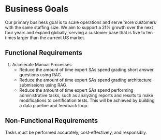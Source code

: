 # Business Goals

Our primary business goal is to scale operations and serve more customers with the same staffing size. We aim to support a 21% growth over the next four years and expand globally, serving a customer base that is five to ten times larger than the current US market.

## Functional Requirements

1. Accelerate Manual Processes
    - Reduce the amount of time expert SAs spend grading short answer questions using RAG.
    - Reduce the amount of time expert SAs spend grading architecture submissions using RAG.
    - Reduce the amount of time expert SAs spend performing administrative tasks, such as analyzing reports and results to make modifications to certification tests. This will be achieved by building a data pipeline and feedback loop.

## Non-Functional Requirements

Tasks must be performed accurately, cost-effectively, and responsibly.
